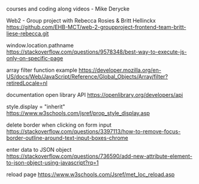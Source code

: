 courses and coding along videos - Mike Derycke

Web2 - Group project with Rebecca Rosies & Britt Hellinckx 
    https://github.com/EHB-MCT/web-2-groupproject-frontend-team-britt-liese-rebecca.git

window.location.pathname 
    https://stackoverflow.com/questions/9578348/best-way-to-execute-js-only-on-specific-page 

array filter function example
    https://developer.mozilla.org/en-US/docs/Web/JavaScript/Reference/Global_Objects/Array/filter?retiredLocale=nl

documentation open library API 
    https://openlibrary.org/developers/api

style.display = "inherit"
    https://www.w3schools.com/jsref/prop_style_display.asp

delete border when clicking on form input 
    https://stackoverflow.com/questions/3397113/how-to-remove-focus-border-outline-around-text-input-boxes-chrome 

enter data to JSON object 
    https://stackoverflow.com/questions/736590/add-new-attribute-element-to-json-object-using-javascript?rq=1

reload page 
    https://www.w3schools.com/Jsref/met_loc_reload.asp 